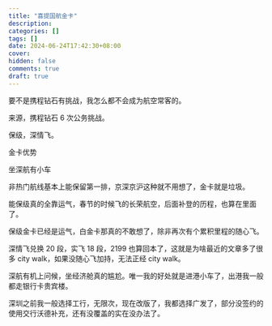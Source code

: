 ```yaml
---
title: "喜提国航金卡"
description:
categories: []
tags: []
date: 2024-06-24T17:42:30+08:00
cover:
hidden: false
comments: true
draft: true
---
```


要不是携程钻石有挑战，我怎么都不会成为航空常客的。

来源，携程钻石 6 次公务挑战。

保级，深情飞。

金卡优势

坐深航有小车

非热门航线基本上能保留第一排，京深京沪这种就不用想了，金卡就是垃圾。

能保级真的全靠运气，春节的时候飞的长荣航空，后面补登的历程，也算在里面了。

保级金卡已经是运气，白金卡那真的不敢想了，除非再次有个累积里程的随心飞。

深情飞兑换 20 段，实飞 18 段，2199 也算回本了，这就是为啥最近的文章多了很多 city walk，如果没随心飞加持，无法正经 city walk。

深航有机上问候，坐经济舱真的尴尬。唯一我的好处就是进港小车了，出港我一般都走银行卡贵宾楼。

深圳之前我一般选择工行，无限次，现在改版了，我都选择广发了，部分没签约的使用交行沃德补充，还有没覆盖的实在没办法了。
